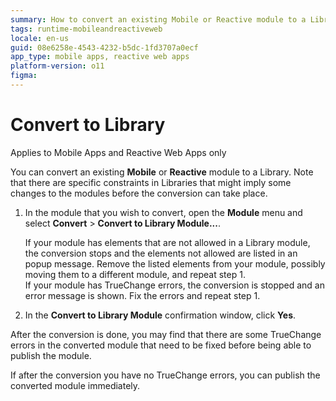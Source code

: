 ```yaml
---
summary: How to convert an existing Mobile or Reactive module to a Library.
tags: runtime-mobileandreactiveweb
locale: en-us
guid: 08e6258e-4543-4232-b5dc-1fd3707a0ecf
app_type: mobile apps, reactive web apps
platform-version: o11
figma:
---
```


# Convert to Library

<div class="info" markdown="1">

Applies to Mobile Apps and Reactive Web Apps only

</div>

You can convert an existing **Mobile** or **Reactive** module to a Library. Note that there are specific constraints in Libraries that might imply some changes to the modules before the conversion can take place.

1. In the module that you wish to convert, open the **Module** menu and select **Convert** > **Convert to Library Module...**.

    <div class="info" markdown="1">

    If your module has elements that are not allowed in a Library module, the conversion stops and the elements not allowed are listed in an popup message. Remove the listed elements from your module, possibly moving them to a different module, and repeat step 1.  
    If your module has TrueChange errors, the conversion is stopped and an error message is shown. Fix the errors and repeat step 1.

    </div>

1. In the **Convert to Library Module** confirmation window, click **Yes**.

After the conversion is done, you may find that there are some TrueChange errors in the converted module that need to be fixed before being able to publish the module.

If after the conversion you have no TrueChange errors, you can publish the converted module immediately.
